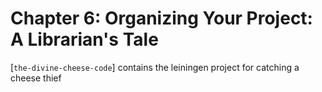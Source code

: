 # Chapter 6: Organizing Your Project: A Librarian's Tale

[`the-divine-cheese-code`] contains the leiningen project for catching a cheese thief
